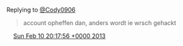 Replying to [@Cody0906](https://twitter.com/@Cody0906/status/300698661933940736)

> account opheffen dan, anders wordt ie wrsch gehackt

<img src="../../media/tweet.ico" width="12" /> [Sun Feb 10 20:17:56 +0000 2013](https://twitter.com/DromerDenker/status/300700145673187328)